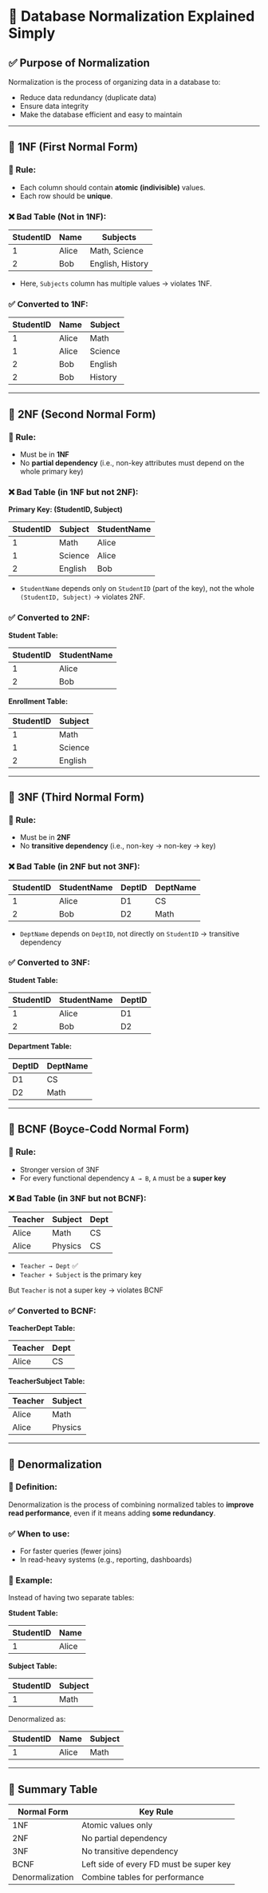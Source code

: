 # 📘 Database Normalization Explained Simply

## ✅ Purpose of Normalization

Normalization is the process of organizing data in a database to:
- Reduce data redundancy (duplicate data)
- Ensure data integrity
- Make the database efficient and easy to maintain

---

## 🔢 1NF (First Normal Form)

### 📌 Rule:
- Each column should contain **atomic (indivisible)** values.
- Each row should be **unique**.

### ❌ Bad Table (Not in 1NF):

| StudentID | Name     | Subjects           |
|-----------|----------|--------------------|
| 1         | Alice    | Math, Science      |
| 2         | Bob      | English, History   |

- Here, `Subjects` column has multiple values → violates 1NF.

### ✅ Converted to 1NF:

| StudentID | Name  | Subject   |
|-----------|-------|-----------|
| 1         | Alice | Math      |
| 1         | Alice | Science   |
| 2         | Bob   | English   |
| 2         | Bob   | History   |

---

## 🔢 2NF (Second Normal Form)

### 📌 Rule:
- Must be in **1NF**
- No **partial dependency** (i.e., non-key attributes must depend on the whole primary key)

### ❌ Bad Table (in 1NF but not 2NF):

**Primary Key: (StudentID, Subject)**

| StudentID | Subject | StudentName |
|-----------|---------|-------------|
| 1         | Math    | Alice       |
| 1         | Science | Alice       |
| 2         | English | Bob         |

- `StudentName` depends only on `StudentID` (part of the key), not the whole `(StudentID, Subject)` → violates 2NF.

### ✅ Converted to 2NF:

**Student Table:**

| StudentID | StudentName |
|-----------|-------------|
| 1         | Alice       |
| 2         | Bob         |

**Enrollment Table:**

| StudentID | Subject   |
|-----------|-----------|
| 1         | Math      |
| 1         | Science   |
| 2         | English   |

---

## 🔢 3NF (Third Normal Form)

### 📌 Rule:
- Must be in **2NF**
- No **transitive dependency** (i.e., non-key → non-key → key)

### ❌ Bad Table (in 2NF but not 3NF):

| StudentID | StudentName | DeptID | DeptName |
|-----------|-------------|--------|----------|
| 1         | Alice       | D1     | CS       |
| 2         | Bob         | D2     | Math     |

- `DeptName` depends on `DeptID`, not directly on `StudentID` → transitive dependency

### ✅ Converted to 3NF:

**Student Table:**

| StudentID | StudentName | DeptID |
|-----------|-------------|--------|
| 1         | Alice       | D1     |
| 2         | Bob         | D2     |

**Department Table:**

| DeptID | DeptName |
|--------|----------|
| D1     | CS       |
| D2     | Math     |

---

## 🔢 BCNF (Boyce-Codd Normal Form)

### 📌 Rule:
- Stronger version of 3NF
- For every functional dependency `A → B`, `A` must be a **super key**

### ❌ Bad Table (in 3NF but not BCNF):

| Teacher | Subject | Dept  |
|---------|---------|-------|
| Alice   | Math    | CS    |
| Alice   | Physics | CS    |

- `Teacher → Dept` ✅
- `Teacher + Subject` is the primary key

But `Teacher` is not a super key → violates BCNF

### ✅ Converted to BCNF:

**TeacherDept Table:**

| Teacher | Dept |
|---------|------|
| Alice   | CS   |

**TeacherSubject Table:**

| Teacher | Subject |
|---------|---------|
| Alice   | Math    |
| Alice   | Physics |

---

## 🔄 Denormalization

### 📌 Definition:
Denormalization is the process of combining normalized tables to **improve read performance**, even if it means adding **some redundancy**.

### ✅ When to use:
- For faster queries (fewer joins)
- In read-heavy systems (e.g., reporting, dashboards)

### 🔁 Example:

Instead of having two separate tables:

**Student Table:**

| StudentID | Name |
|-----------|------|
| 1         | Alice|

**Subject Table:**

| StudentID | Subject |
|-----------|---------|
| 1         | Math    |

Denormalized as:

| StudentID | Name  | Subject |
|-----------|-------|---------|
| 1         | Alice | Math    |

---

## 📝 Summary Table

| Normal Form | Key Rule                                  |
|-------------|--------------------------------------------|
| 1NF         | Atomic values only                        |
| 2NF         | No partial dependency                     |
| 3NF         | No transitive dependency                  |
| BCNF        | Left side of every FD must be super key   |
| Denormalization | Combine tables for performance         |

